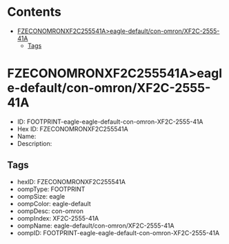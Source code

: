 



Contents
========

* [FZECONOMRONXF2C255541A>eagle-default/con-omron/XF2C-2555-41A](#fzeconomronxf2c255541aeagle-defaultcon-omronxf2c-2555-41a)
	* [Tags](#tags)

# FZECONOMRONXF2C255541A>eagle-default/con-omron/XF2C-2555-41A

- ID: FOOTPRINT-eagle-eagle-default-con-omron-XF2C-2555-41A
- Hex ID: FZECONOMRONXF2C255541A
- Name: 
- Description: 

## Tags

- hexID: FZECONOMRONXF2C255541A
- oompType: FOOTPRINT
- oompSize: eagle
- oompColor: eagle-default
- oompDesc: con-omron
- oompIndex: XF2C-2555-41A
- oompName: eagle-default/con-omron/XF2C-2555-41A
- oompID: FOOTPRINT-eagle-eagle-default-con-omron-XF2C-2555-41A
